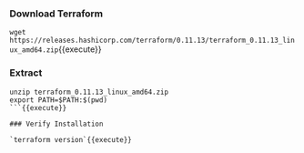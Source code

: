 
### Download Terraform

`wget https://releases.hashicorp.com/terraform/0.11.13/terraform_0.11.13_linux_amd64.zip`{{execute}}


### Extract 

```
unzip terraform_0.11.13_linux_amd64.zip
export PATH=$PATH:$(pwd)
```{{execute}}

### Verify Installation

`terraform version`{{execute}}
